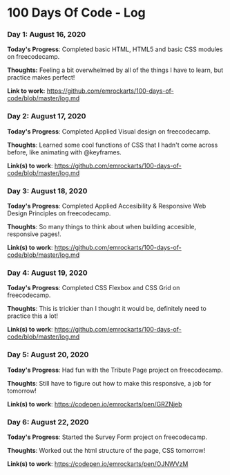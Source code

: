 # 100 Days Of Code - Log

### Day 1: August 16, 2020
<!-- ##### (delete me or comment me out) -->

**Today's Progress**: Completed basic HTML, HTML5 and basic CSS modules on freecodecamp.

**Thoughts:** Feeling a bit overwhelmed by all of the things I have to learn, but practice makes perfect!

**Link to work:** https://github.com/emrockarts/100-days-of-code/blob/master/log.md

### Day 2: August 17, 2020
<!-- ##### (delete me or comment me out) -->

**Today's Progress**: Completed Applied Visual design on freecodecamp.

**Thoughts**: Learned some cool functions of CSS that I hadn't come across before, like animating with @keyframes.

**Link(s) to work**: https://github.com/emrockarts/100-days-of-code/blob/master/log.md


### Day 3: August 18, 2020
<!-- ##### (delete me or comment me out)
 -->
**Today's Progress**: Completed Applied Accesibility & Responsive Web Design Principles on freecodecamp.

**Thoughts**: So many things to think about when building accesible, responsive pages!.

**Link(s) to work**: https://github.com/emrockarts/100-days-of-code/blob/master/log.md


### Day 4: August 19, 2020
<!-- ##### (delete me or comment me out)
 -->
**Today's Progress**: Completed CSS Flexbox and CSS Grid on freecodecamp.

**Thoughts**: This is trickier than I thought it would be, definitely need to practice this a lot!

**Link(s) to work**: https://github.com/emrockarts/100-days-of-code/blob/master/log.md


### Day 5: August 20, 2020
<!-- ##### (delete me or comment me out)
 -->
**Today's Progress**: Had fun with the Tribute Page project on freecodecamp.

**Thoughts**: Still have to figure out how to make this responsive, a job for tomorrow!

**Link(s) to work**: https://codepen.io/emrockarts/pen/GRZNjeb

### Day 6: August 22, 2020
<!-- ##### (delete me or comment me out)
 -->
**Today's Progress**: Started the Survey Form project on freecodecamp.

**Thoughts**: Worked out the html structure of the page, CSS tomorrow!

**Link(s) to work**: https://codepen.io/emrockarts/pen/OJNWVzM
